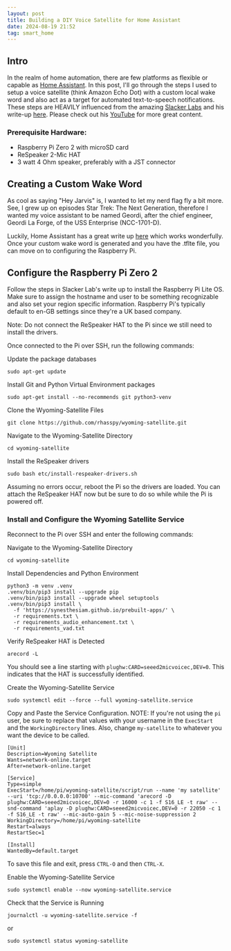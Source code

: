 ```yaml
---
layout: post
title: Building a DIY Voice Satellite for Home Assistant
date: 2024-08-19 21:52
tag: smart_home
---
```


## Intro

In the realm of home automation, there are few platforms as flexible or capable as [Home Assistant](https://www.home-assistant.io/). In this post, I'll go through the steps I used to setup a voice satellite (think Amazon Echo Dot) with a custom local wake word and also act as a target for automated text-to-speech notifications. These steps are HEAVILY influenced from the amazing [Slacker Labs](https://mastodon.online/@slackerlabs) and his write-up [here](https://www.slacker-labs.com/setup-a-raspberry-pi-zero-2-w-as-a-wyoming-satellite/). Please check out his [YouTube](https://www.youtube.com/c/SlackerLabs) for more great content.

### Prerequisite Hardware:
- Raspberry Pi Zero 2 with microSD card
- ReSpeaker 2-Mic HAT
- 3 watt 4 Ohm speaker, preferably with a JST connector

## Creating a Custom Wake Word

As cool as saying "Hey Jarvis" is, I wanted to let my nerd flag fly a bit more. See, I grew up on episodes Star Trek: The Next Generation, therefore I wanted my voice assistant to be named Geordi, after the chief engineer, Geordi La Forge, of the USS Enterprise (NCC-1701-D). 

Luckily, Home Assistant has a great write up [here](https://www.home-assistant.io/voice_control/create_wake_word/#to-create-your-own-wake-word) which works wonderfully. Once your custom wake word is generated and you have the .tflte file, you can move on to configuring the Raspberry Pi.

## Configure the Raspberry Pi Zero 2

Follow the steps in Slacker Lab's write up to install the Raspberry Pi Lite OS. Make sure to assign the hostname and user to be something recognizable and also set your region specific information. Raspberry Pi's typically default to en-GB settings since they're a UK based company.

Note: Do not connect the ReSpeaker HAT to the Pi since we still need to install the drivers.

Once connected to the Pi over SSH, run the following commands:

Update the package databases
```
sudo apt-get update
```

Install Git and Python Virtual Environment packages
```
sudo apt-get install --no-recommends git python3-venv
```

Clone the Wyoming-Satellite Files
```
git clone https://github.com/rhasspy/wyoming-satellite.git
```

Navigate to the Wyoming-Satellite Directory
```
cd wyoming-satellite
```

Install the ReSpeaker drivers
```
sudo bash etc/install-respeaker-drivers.sh
```

Assuming no errors occur, reboot the Pi so the drivers are loaded. You can attach the ReSpeaker HAT now but be sure to do so while while the Pi is powered off.

### Install and Configure the Wyoming Satellite Service

Reconnect to the Pi over SSH and enter the following commands:

Navigate to the Wyoming-Satellite Directory
```
cd wyoming-satellite
```

Install Dependencies and Python Environment
```
python3 -m venv .venv
.venv/bin/pip3 install --upgrade pip
.venv/bin/pip3 install --upgrade wheel setuptools
.venv/bin/pip3 install \
  -f 'https://synesthesiam.github.io/prebuilt-apps/' \
  -r requirements.txt \
  -r requirements_audio_enhancement.txt \
  -r requirements_vad.txt
```

Verify ReSpeaker HAT is Detected
```
arecord -L
```
You should see a line starting with `plughw:CARD=seeed2micvoicec,DEV=0`. This indicates that the HAT is successfully identified.

Create the Wyoming-Satellite Service
```
sudo systemctl edit --force --full wyoming-satellite.service
```

Copy and Paste the Service Configuration.
NOTE: If you're not using the `pi` user, be sure to replace that values with your username in the `ExecStart` and the `WorkingDirectory` lines. Also, change `my-satellite` to whatever you want the device to be called.
```
[Unit]
Description=Wyoming Satellite
Wants=network-online.target
After=network-online.target

[Service]
Type=simple
ExecStart=/home/pi/wyoming-satellite/script/run --name 'my satellite' --uri 'tcp://0.0.0.0:10700' --mic-command 'arecord -D plughw:CARD=seeed2micvoicec,DEV=0 -r 16000 -c 1 -f S16_LE -t raw' --snd-command 'aplay -D plughw:CARD=seeed2micvoicec,DEV=0 -r 22050 -c 1 -f S16_LE -t raw' --mic-auto-gain 5 --mic-noise-suppression 2
WorkingDirectory=/home/pi/wyoming-satellite
Restart=always
RestartSec=1

[Install]
WantedBy=default.target
```
To save this file and exit, press `CTRL-O` and then `CTRL-X`.

Enable the Wyoming-Satellite Service
```
sudo systemctl enable --now wyoming-satellite.service
```

Check that the Service is Running
```
journalctl -u wyoming-satellite.service -f
```
or
```
sudo systemctl status wyoming-satellite
```


